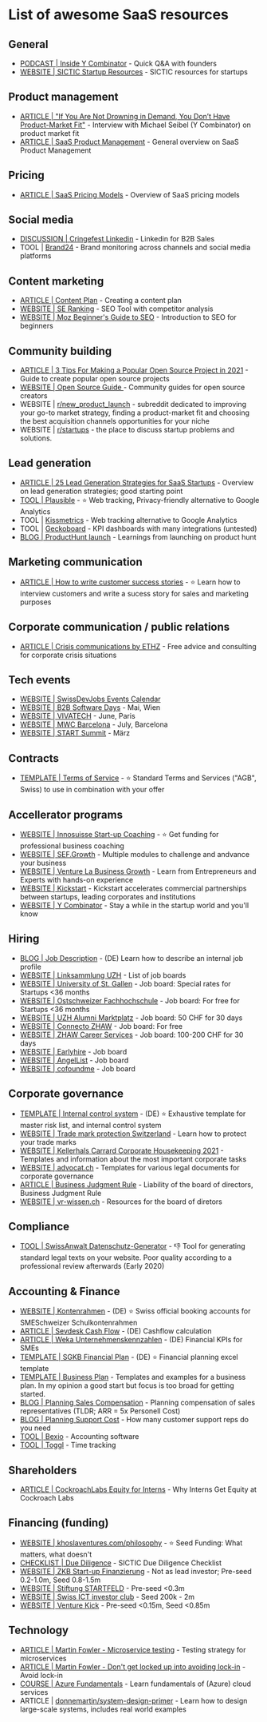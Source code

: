 # List of awesome SaaS resources

## General
- [PODCAST | Inside Y Combinator](https://quest.app/t/8nzavsX7VY/inside-y-combinator) - Quick Q&A with founders
- [WEBSITE | SICTIC Startup Resources](https://www.sictic.ch/startup-resources/) - SICTIC resources for startups

## Product management
- [ARTICLE | "If You Are Not Drowning in Demand, You Don’t Have Product-Market Fit"](https://capitalandgrowth.org/michael-seibel/) - Interview with Michael Seibel (Y Combinator) on product market fit
- [ARTICLE | SaaS Product Management](https://www.smartkarrot.com/resources/blog/saas-product-management/) - General overview on SaaS Product Management

## Pricing
- [ARTICLE | SaaS Pricing Models](https://www.cobloom.com/blog/saas-pricing-models) - Overview of SaaS pricing models

## Social media
- [DISCUSSION | Cringefest Linkedin](https://www.reddit.com/r/startups/comments/n0hs2l/linkedin_is_a_cringefest_but_it_works_for_b2b/) - Linkedin for B2B Sales
- TOOL | [Brand24](https://brand24.com/) - Brand monitoring across channels and social media platforms

## Content marketing
- [ARTICLE | Content Plan](https://www.chimpify.de/marketing/content-plan/) - Creating a content plan
- [WEBSITE | SE Ranking](seranking.com) - SEO Tool with competitor analysis
- [WEBSITE | Moz Beginner's Guide to SEO](https://moz.com/beginners-guide-to-seo) - Introduction to SEO for beginners

## Community building
- [ARTICLE | 3 Tips For Making a Popular Open Source Project in 2021](https://skerritt.blog/make-popular-open-source-projects/) - Guide to create popular open source projects
- [WEBSITE | Open Source Guide ](https://opensource.guide/) - Community guides for open source creators
- WEBSITE | [r/new_product_launch](https://www.reddit.com/r/new_product_launch/) - subreddit dedicated to improving your go-to market strategy, finding a product-market fit and choosing the best acquisition channels opportunities for your niche
- WEBSITE | [r/startups](https://www.reddit.com/r/startups/) - the place to discuss startup problems and solutions.

## Lead generation
- [ARTICLE | 25 Lead Generation Strategies for SaaS Startups](https://kevintpayne.com/lead-generation-strategies-saas-startups/) - Overview on lead generation strategies; good starting point
- [TOOL | Plausible](https://plausible.io/) - ⭐ Web tracking, Privacy-friendly alternative to Google Analytics
- TOOL | [Kissmetrics](https://www.kissmetrics.io/) - Web tracking alternative to Google Analytics
- TOOL | [Geckoboard](https://www.geckoboard.com/) - KPI dashboards with many integrations (untested)
- [BLOG | ProductHunt launch](https://www.reddit.com/r/new_product_launch/comments/rii7o2/spent_a_good_amount_of_money_on_the_product_hunt/) - Learnings from launching on product hunt

## Marketing communication
- [ARTICLE | How to write customer success stories](https://coschedule.com/blog/customer-success-stories-template) - ⭐ Learn how to interview customers and write a sucess story for sales and marketing purposes

## Corporate communication / public relations
- [ARTICLE | Crisis communications by ETHZ](https://ethz.ch/services/en/service/communication/communications-consulting/crisis-communications.html) - Free advice and consulting for corporate crisis situations

## Tech events
- [WEBSITE | SwissDevJobs Events Calendar](https://swissdevjobs.ch/events)
- [WEBSITE | B2B Software Days](https://www.b2bsoftwaredays.com/) - Mai, Wien
- [WEBSITE | VIVATECH](https://vivatechnology.com/) - June, Paris
- [WEBSITE | MWC Barcelona](https://www.mwcbarcelona.com/) - July, Barcelona
- [WEBSITE | START Summit](https://www.startsummit.ch/) - März

## Contracts
- [TEMPLATE | Terms of Service](https://sik.swiss/service/dokumentation/#vertragsvorlagen) - ⭐ Standard Terms and Services ("AGB", Swiss) to use in combination with your offer

## Accellerator programs
- [WEBSITE | Innosuisse Start-up Coaching](https://www.innosuisse.ch/inno/en/home/start-and-grow-your-business/start-up-coaching.html) - ⭐ Get funding for professional business coaching
- [WEBSITE | SEF.Growth](https://sef-growth.ch/en/) - Multiple modules to challenge and andvance your business
- [WEBSITE | Venture La Business Growth](https://www.venturelab.swiss/Innosuisse-business-growth) - Learn from Entrepreneurs and Experts with hands-on experience
- [WEBSITE | Kickstart](https://www.kickstart-innovation.com/) - Kickstart accelerates commercial partnerships between startups, leading corporates and institutions
- [WEBSITE | Y Combinator](https://www.ycombinator.com/apply/) - Stay a while in the startup world and you'll know

## Hiring
- [BLOG | Job Description](https://blog.ioz.ch/die-neue-iso-reihe-rollenkonzept-und-akv/) - (DE) Learn how to describe an internal job profile
- [WEBSITE | Linksammlung UZH](https://www.careerservices.uzh.ch/de/ratgeber/literaturlinks/links.html) - List of job boards
- [WEBSITE | University of St. Gallen](https://hsgcareer.ch/de/fuer-unternehmen/stelleninserate/) - Job board: Special rates for Startups <36 months
- [WEBSITE | Ostschweizer Fachhochschule](https://www.ost.ch/de/die-ost/services/career-center/jobportal/neues-stellenangebot) - Job board: For free for Startups <36 months
- [WEBSITE | UZH Alumni Marktplatz](https://marktplatz.uzhalumni.ch/) - Job board: 50 CHF for 30 days
- [WEBSITE | Connecto ZHAW](https://www.conecto-zhaw.ch/informationen-zur-jobboerse/) - Job board: For free
- [WEBSITE | ZHAW Career Services](https://career.sml.zhaw.ch/de/fuer-unternehmen-public/) - Job board: 100-200 CHF for 30 days
- [WEBSITE | Earlyhire](http://earlyhire.ch/) - Job board
- [WEBSITE | AngelList](https://angel.co/) - Job board
- [WEBSITE | cofoundme](https://www.cofoundme.org/) - Job board

## Corporate governance
- [TEMPLATE | Internal control system](https://www.ar.ch/fileadmin/user_upload/Departement_Finanzen/Amt_fuer_Finanzen/HRM2/IKS/Kurs_09_Beilage_4_IKS.pdf) - (DE) ⭐ Exhaustive template for master risk list, and internal control system
- [WEBSITE | Trade mark protection Switzerland](https://www.ige.ch/de/uebersicht-geistiges-eigentum/die-schutzrechte-im-ueberblick/markenschutz.html) - Learn how to protect your trade marks
- [WEBSITE | Kellerhals Carrard Corporate Housekeeping 2021](https://www.kellerhals-carrard.ch/de/taetigkeitsbereiche/startup-desk/corporate-houskeeping-2021.php) - Templates and information about the most important corporate tasks
- [WEBSITE | advocat.ch](http://www.advocat.ch/de/know-how.html) - Templates for various legal documents for corporate governance
- [ARTICLE | Business Judgment Rule](https://www.vr-haftung.ch/exkurs-business-judgement-rule) - Liability of the board of directors, Business Judgment Rule
- [WEBSITE | vr-wissen.ch](http://vr-wissen.ch/) - Resources for the board of diretors

## Compliance
- [TOOL | SwissAnwalt Datenschutz-Generator](https://www.swissanwalt.ch/datenschutz-generator.aspx) - 👎 Tool for generating standard legal texts on your website. Poor quality according to a professional review afterwards (Early 2020)

## Accounting & Finance
- [WEBSITE | Kontenrahmen](https://veb.ch/publikationen/kontenrahmen_kmu/schulkontenrahmen/) - (DE) ⭐ Swiss official booking accounts for SMESchweizer Schulkontenrahmen
- [ARTICLE | Sevdesk Cash Flow](https://sevdesk.de/lexikon/cashflow/) - (DE) Cashflow calculation
- [ARTICLE | Weka Unternehmenskennzahlen](https://www.weka.ch/themen/finanzen-controlling/controlling/kennzahlen-und-kennzahlensysteme/article/unternehmenskennzahlen-die-7-wichtigsten-kennzahlen-fuer-kmu/) - (DE) Financial KPIs for SMEs
- [TEMPLATE | SGKB Financial Plan](https://www.sgkb.ch/download/online/Finanzplanungs-Excel-Vorlage_SGKB.xlsx) - (DE) ⭐ Financial planning excel template
- [TEMPLATE | Business Plan](https://www.kmu.admin.ch/kmu/en/home/concrete-know-how/setting-up-sme/starting-business/first-step/well-planned-start-up/business-plan/templates-examples.html) - Templates and examples for a business plan. In my opinion a good start but focus is too broad for getting started.
- [BLOG | Planning Sales Compensation](https://www.proposify.com/blog/compensate-saas-sales-reps) - Planning compensation of sales representatives (TLDR; ARR = 5x Personell Cost)
- [BLOG | Planning Support Cost](https://www.saleshacker.com/how-many-customer-support-reps-do-you-need/) - How many customer support reps do you need
- [TOOL | Bexio](https://www.bexio.com/) - Accounting software
- [TOOL | Toggl](https://toggl.com/) - Time tracking

## Shareholders
- [ARTICLE | CockroachLabs Equity for Interns](https://www.cockroachlabs.com/blog/equity-for-interns/) - Why Interns Get Equity at Cockroach Labs

## Financing (funding)
- [WEBSITE | khoslaventures.com/philosophy](https://www.khoslaventures.com/philosophy/seed-fund) - ⭐ Seed Funding: What matters, what doesn't
- [CHECKLIST | Due Diligence](https://docs.google.com/document/d/13VKzojeHreU6_OThlw8k4uJrXi4bjyKyqEXsPE3t_JU/edit#) - SICTIC Due Diligence Checklist
- [WEBSITE | ZKB Start-up Finanzierung](https://www.zkb.ch/de/un/fk/finanzierungen-immobilien/betriebsfinanzierung/finanzierung-start-ups) - Not as lead investor; Pre-seed 0.2-1.0m, Seed 0.8-1.5m
- [WEBSITE | Stiftung STARTFELD](https://www.sgkb.ch/de/geschaeftskunden/stiftung-startfeld) - Pre-seed <0.3m
- [WEBSITE | Swiss ICT investor club](https://www.sictic.ch/) - Seed 200k - 2m
- [WEBSITE | Venture Kick](https://www.venturekick.ch/innobooster) - Pre-seed <0.15m, Seed <0.85m

## Technology
- [ARTICLE | Martin Fowler - Microservice testing](https://martinfowler.com/articles/microservice-testing/) - Testing strategy for microservices
- [ARTICLE | Martin Fowler - Don't get locked up into avoiding lock-in](https://martinfowler.com/articles/oss-lockin.html) - Avoid lock-in
- [COURSE | Azure Fundamentals](https://docs.microsoft.com/en-us/learn/certifications/azure-fundamentals/) - Learn fundamentals of (Azure) cloud services
- ARTICLE | [donnemartin/system-design-primer](https://github.com/donnemartin/system-design-primer) - Learn how to design large-scale systems, includes real world examples
